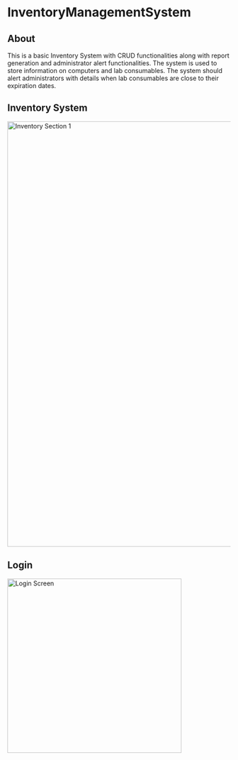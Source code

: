 # InventoryManagementSystem

## About
This is a basic Inventory System with CRUD functionalities along with report generation and administrator alert functionalities. The system is used to store information on computers and lab consumables. The system should alert administrators with details when lab consumables are close to their expiration dates. 


## Inventory System
<img width="959" alt="Inventory Section 1" src="https://user-images.githubusercontent.com/30068012/59399388-72d9e880-8d59-11e9-8595-a45b5f213df0.png">


## Login 
<img width="393" alt="Login Screen" src="https://user-images.githubusercontent.com/30068012/59399554-04495a80-8d5a-11e9-858a-c577d30ef192.png">
